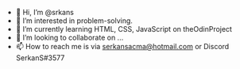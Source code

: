 - 👋 Hi, I’m @srkans
- 👀 I’m interested in problem-solving.
- 🌱 I’m currently learning HTML, CSS, JavaScript on theOdinProject
- 💞️ I’m looking to collaborate on ...
- 📫 How to reach me is via serkansacma@hotmail.com or Discord SerkanS#3577

<!---
srkans/srkans is a ✨ special ✨ repository because its `README.md` (this file) appears on your GitHub profile.
You can click the Preview link to take a look at your changes.
--->
